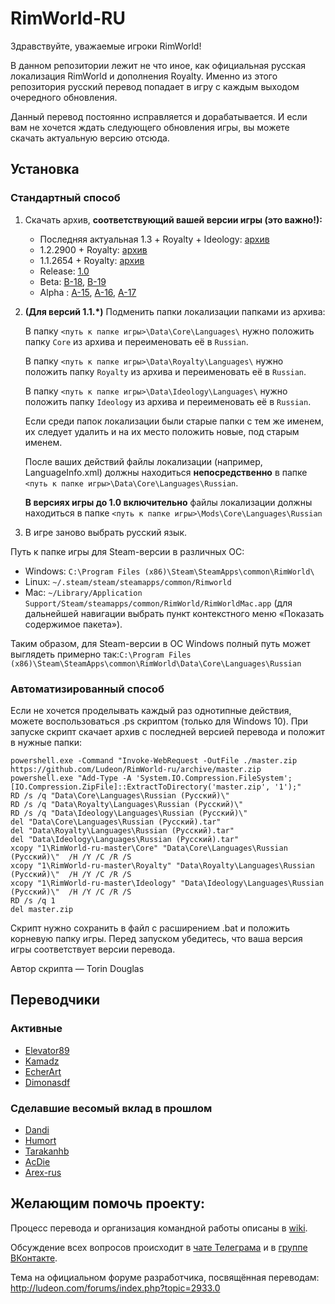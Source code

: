﻿# RimWorld-RU
﻿Здравствуйте, уважаемые игроки RimWorld!

В данном репозитории лежит не что иное, как официальная русская локализация RimWorld и дополнения Royalty. Именно из этого репозитория русский перевод попадает в игру с каждым выходом очередного обновления.

Данный перевод постоянно исправляется и дорабатывается. И если вам не хочется ждать следующего обновления игры, вы можете скачать актуальную версию отсюда.

## Установка

### Стандартный способ

1. Скачать архив, **соответствующий вашей версии игры (это важно!):**
	* Последняя актуальная 1.3 + Royalty + Ideology: [архив](https://github.com/Ludeon/RimWorld-ru/archive/master.zip)
	* 1.2.2900 + Royalty: [архив](https://github.com/Ludeon/RimWorld-ru/archive/release-1.2.2900.zip)
	* 1.1.2654 + Royalty: [архив](https://github.com/Ludeon/RimWorld-ru/archive/release-1.1.2654.zip)
	* Release: [1.0](https://github.com/Ludeon/RimWorld-ru/archive/release-1.0.2150.zip)
	* Beta: [B-18](https://github.com/Ludeon/RimWorld-ru/archive/beta-18.zip), [B-19](https://github.com/Ludeon/RimWorld-ru/archive/beta-19.zip)
	* Alpha : [A-15](https://github.com/Ludeon/RimWorld-ru/archive/alpha-15.zip), [A-16](https://github.com/Ludeon/RimWorld-ru/archive/alpha-16.zip), [A-17](https://github.com/Ludeon/RimWorld-ru/archive/alpha-17.zip)

2. **(Для версий 1.1.*)** Подменить папки локализации папками из архива:
	
	В папку `<путь к папке игры>\Data\Core\Languages\` нужно положить папку `Core` из архива и переименовать её в `Russian`.

	В папку `<путь к папке игры>\Data\Royalty\Languages\` нужно положить папку `Royalty` из архива и переименовать её в `Russian`.

	В папку `<путь к папке игры>\Data\Ideology\Languages\` нужно положить папку `Ideology` из архива и переименовать её в `Russian`.

	Если среди папок локализации были старые папки с тем же именем, их следует удалить и на их место положить новые, под старым именем.

	После ваших действий файлы локализации (например, LanguageInfo.xml) должны находиться **непосредственно** в папке `<путь к папке игры>\Data\Core\Languages\Russian`.
  
	**В версиях игры до 1.0 включительно** файлы локализации должны находиться в папке `<путь к папке игры>\Mods\Core\Languages\Russian`

3. В игре заново выбрать русский язык.

Путь к папке игры для Steam-версии в различных ОС:
* Windows: `C:\Program Files (x86)\Steam\SteamApps\common\RimWorld\`
* Linux: `~/.steam/steam/steamapps/common/Rimworld`
* Mac: `~/Library/Application Support/Steam/steamapps/common/RimWorld/RimWorldMac.app` (для дальнейшей навигации выбрать пункт контекстного меню «Показать содержимое пакета»).

Таким образом, для Steam-версии в ОС Windows полный путь может выглядеть примерно так:`C:\Program Files (x86)\Steam\SteamApps\common\RimWorld\Data\Core\Languages\Russian`  

### Автоматизированный способ

Если не хочется проделывать каждый раз однотипные действия, можете воспользоваться .ps скриптом (только для Windows 10). При запуске скрипт скачает архив с последней версией перевода и положит в нужные папки:

```
powershell.exe -Command "Invoke-WebRequest -OutFile ./master.zip https://github.com/Ludeon/RimWorld-ru/archive/master.zip
powershell.exe "Add-Type -A 'System.IO.Compression.FileSystem';[IO.Compression.ZipFile]::ExtractToDirectory('master.zip', '1');"
RD /s /q "Data\Core\Languages\Russian (Русский)\"
RD /s /q "Data\Royalty\Languages\Russian (Русский)\"
RD /s /q "Data\Ideology\Languages\Russian (Русский)\"
del "Data\Core\Languages\Russian (Русский).tar"
del "Data\Royalty\Languages\Russian (Русский).tar"
del "Data\Ideology\Languages\Russian (Русский).tar"
xcopy "1\RimWorld-ru-master\Core" "Data\Core\Languages\Russian (Русский)\"  /H /Y /C /R /S
xcopy "1\RimWorld-ru-master\Royalty" "Data\Royalty\Languages\Russian (Русский)\"  /H /Y /C /R /S
xcopy "1\RimWorld-ru-master\Ideology" "Data\Ideology\Languages\Russian (Русский)\"  /H /Y /C /R /S
RD /s /q 1
del master.zip
```
Скрипт нужно сохранить в файл с расширением .bat и положить корневую папку игры. Перед запуском убедитесь, что ваша версия игры соответствует версии перевода.

Автор скрипта — Torin Douglas

## Переводчики

### Активные
* [Elevator89](https://github.com/Elevator89)
* [Kamadz](https://github.com/Kamadz)
* [EcherArt](https://github.com/EcherArt)
* [Dimonasdf](https://github.com/Dimonasdf)

### Сделавшие весомый вклад в прошлом
* [Dandi](https://github.com/Dandi91)
* [Humort](https://github.com/Humort)
* [Tarakanhb](https://github.com/Tarakanhb)
* [AcDie](https://github.com/AcDie)
* [Arex-rus](https://github.com/Arex-rus)

## Желающим помочь проекту:
Процесс перевода и организация командной работы описаны в [wiki](https://github.com/Ludeon/RimWorld-ru/wiki).

Обсуждение всех вопросов происходит в [чате Телеграма](https://t.me/joinchat/CEY0QEO8s3S-29d_uv1SaQ) и в [группе ВКонтакте](https://vk.com/rimworld_russian).

Тема на официальном форуме разработчика, посвящённая переводам: http://ludeon.com/forums/index.php?topic=2933.0
